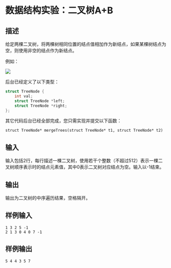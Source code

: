 # 数据结构实验：二叉树A+B

## 描述

给定两棵二叉树，将两棵树相同位置的结点值相加作为新结点，如果某棵树结点为空，则使用非空的结点作为新结点。

例如：

![](https://www.tzcoder.cn/acmhome/judge/images/root-5417.jpg)

后台已经定义了以下类型：

```c
struct TreeNode {
    int val;
    struct TreeNode *left;
    struct TreeNode *right;
};
```

其它代码后台已经全部完成，您只需实现并提交以下函数：

`struct TreeNode* mergeTrees(struct TreeNode* t1, struct TreeNode* t2)`

## 输入

输入包括2行，每行描述一棵二叉树，使用若干个整数（不超过512）表示一棵二叉树顺序表示时的结点元素值，其中0表示二叉树对应结点为空。输入以-1结束。

## 输出

输出为二叉树的中序遍历结果，空格隔开。

## 样例输入

```
1 3 2 5 -1
2 1 3 0 4 0 7 -1
```

## 样例输出

```
5 4 4 3 5 7
```